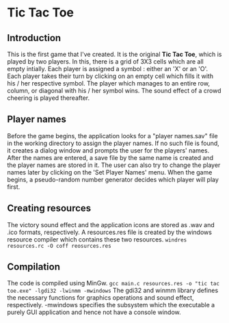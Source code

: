 # Tic Tac Toe
## Introduction
This is the first game that I've created. It is the original **Tic Tac Toe**, which is played by two players. In this, there is a grid of 3X3 cells which are all empty intially. Each player is assigned a symbol : either an 'X' or an 'O'. Each player takes their turn by clicking on an empty cell which fills it with his / her respective symbol. The player which manages to an entire row, column, or diagonal with his / her symbol wins. The sound effect of a crowd cheering is played thereafter.
## Player names
Before the game begins, the application looks for a "player names.sav" file in the working directory to assign the player names. If no such file is found, it creates a dialog window and prompts the user for the players' names. After the names are entered, a save file by the same name is created and the player names are stored in it. The user can also try to change the player names later by clicking on the 'Set Player Names' menu.
When the game begins, a pseudo-random number generator decides which player will play first.
## Creating resources
The victory sound effect and the application icons are stored as .wav and .ico formats, respectively. A resources.res file is created by the windows resource compiler which contains these two resources.
`windres resources.rc -O coff reosurces.res`
## Compilation
The code is compiled using MinGw.
`gcc main.c resources.res -o "tic tac toe.exe" -lgdi32 -lwinmm -mwindows`
The gdi32 and winmm library defines the necessary functions for graphics operations and sound effect, respectively. -mwindows specifies the subsystem which the executable a purely GUI application and hence not have a console window.
